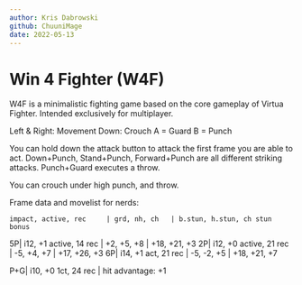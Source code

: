 ```yaml
---
author: Kris Dabrowski
github: ChuuniMage
date: 2022-05-13
---
```


# Win 4 Fighter (W4F)

W4F is a minimalistic fighting game based on the core gameplay of Virtua Fighter.
Intended exclusively for multiplayer.

Left & Right: Movement
Down: Crouch
A = Guard
B = Punch

You can hold down the attack button to attack the first frame you are able to act.
Down+Punch, Stand+Punch, Forward+Punch are all different striking attacks.
Punch+Guard executes a throw.

You can crouch under high punch, and throw.

Frame data and movelist for nerds:

    impact, active, rec		| grd, nh, ch	| b.stun, h.stun, ch stun bonus

5P| i12, +1 active, 14 rec | +2, +5, +8 | +18, +21, +3
2P| i12, +0 active, 21 rec | -5, +4, +7 | +17, +26, +3
6P| i14, +1 act, 21 rec | -5, -2, +5 | +18, +21, +7

P+G| i10, +0 1ct, 24 rec | hit advantage: +1
